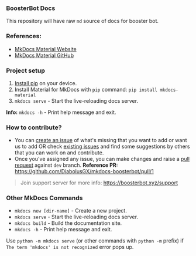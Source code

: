 ### BoosterBot Docs

This repository will have raw `md` source of docs for booster bot.

### References:

-   [MkDocs Material Website](https://squidfunk.github.io/mkdocs-material)
-   [MkDocs Material GitHub](https://github.com/squidfunk/mkdocs-material)

### Project setup

1. [Install pip](https://phoenixnap.com/kb/install-pip-windows) on your device.
2. Install Material for MkDocs with `pip` command: `pip install mkdocs-material`
3. `mkdocs serve` - Start the live-reloading docs server.

**Info:** `mkdocs -h` - Print help message and exit.

### How to contribute?

-   You can [create an issue](https://github.com/DiabolusGX/mkdocs-boosterbot/issues/new) of what's missing that you want to add or want us to add OR check [existing issues](https://github.com/DiabolusGX/mkdocs-boosterbot/issues) and find some suggestions by others that you can work on and contribute.
-   Once you've assigned any issue, you can make changes and raise a [pull request](https://github.com/DiabolusGX/mkdocs-boosterbot/compare) against `dev` branch.
    **Reference PR:** https://github.com/DiabolusGX/mkdocs-boosterbot/pull/1

> Join support server for more info: https://boosterbot.xyz/support

### Other MkDocs Commands

-   `mkdocs new [dir-name]` - Create a new project.
-   `mkdocs serve` - Start the live-reloading docs server.
-   `mkdocs build` - Build the documentation site.
-   `mkdocs -h` - Print help message and exit.

Use `python -m mkdocs serve` (or other commands with `python -m` prefix) if `The term 'mkdocs' is not recognized` error pops up.
